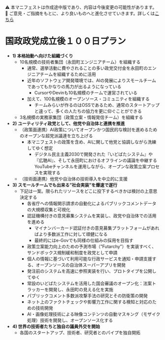 ⚠️ 本マニフェストは作成途中版であり、内容は今後変更の可能性があります。  
💬 ご意見・ご指摘をもとに、より良いものへと進化させていきます。詳しくは[こちら](README.md#このマニフェスト自身もみんなの知恵を集めて改善していきます)

# 国政政党成立後１００日プラン

* **1) 本格始動へ向けた組織づくり**  
  * 10名規模の技術者集団（永田町エンジニアチーム）を組織する  
    * 通常、選挙活動に費やされることの多い政党交付金を永田町のエンジニアチームを組織するために活用  
    * 近年のソフトウェア開発環境では、AIの発展によりスモールチームであってもかなりの馬力が出るようになっている  
      * CursorやDevinも10名規模のチームで運営されている  
    * 加えて、100名規模のオープンソース・コミュニティを組織する  
      * チームみらいが作るのはOSSであるため、通常のスタートアップと違って、多くの人たちの協力を更に仰ぐことができる  
  * 3名規模の実務家集団（政策立案・情報発信チーム）を組織する  
* **2) ユーティリティ政党として、他党や自治体と連携を推進**  
  * （政策面連携）AI政策についてオープンかつ国民的な検討を進めるためのオープンな超党派議連を立ち上げる  
    * 本マニフェストの政策を含め、AIに関して他党と協調しながら洗練してゆく想定  
      * デジタル民主主義2030で開発された『いどばたシステム』や『広聴AI』、そして永田町におけるオフラインの議論を中継するYouTubeチャンネルを運用しながら、オープンな政策立案プロセスを実現する  
  * （技術面連携）他党や自治体の技術導入を中立的に支援  
* **3) スモールチームでも出来る”社会実装”を爆速で遂行**  
  * 下記は一案。限られたリソースをどこに投下するべきかは検討の上意思決定する  
    * 各省庁への情報開示請求の自動化によるパブリックコメントデータの大規模収集と可視化  
    * 認証機構付きの意見募集システムを実装し、政党や自治体での活用を進める  
      * マイナンバーカード認証付きの意見募集プラットフォームがあればより多数派工作に対して頑健になる  
      * 最終的にはe-Govでも同様の仕組みの採用を目指す  
    * 政策立案能力向上のための予測市場（”Futarchy”）を実装すべく、サンドボックス規制緩和制度を政党として申請  
    * 個人の情報に基づいて利用可能な行政サービスを通知・申請支援する、オープンソースの自治体スーパーアプリを開発  
    * 発注前のシステムを高速に参照実装を行い、プロトタイプを公開してゆく  
    * 常設のいどばたシステムを活用した国会審議のオープン化：法案トラッカーを開発し、永田町の見える化を実施  
    * パブリックコメント多数派攻撃手法の研究とその防衛策の開発  
    * ネット上のファクトチェックや影響力工作に関する検知と対応のための技術開発  
    * AI・画像処理技術による映像コンテンツの自動マスキング（モザイク処理）技術を開発し、オープンソース化する
* **4) 世界の技術者たちと独自の議員外交を開始**  
  * 各国のスタートアップ、技術者、研究者とのパイプを独自開拓

